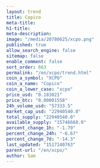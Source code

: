 ```yaml
---
layout: trend
title: Copico
meta-title: 
h1-title: 
meta-description: 
image: "/media/20780625/xcpo.png"
published: true
allow_search_engine: false
sitemap: false
enable_comment: false
sort_order: 663
permalink: "/en/xcpo/trend.html"
coin_a_symbol: "XCPO"
coin_a_name: "Copico"
coin_a_lower_case: "xcpo"
price_usd: "0.183021"
price_btc: "0.00001558"
24h_volume_usd: "57333.5"
market_cap_usd: "22940540.0"
total_supply: "22940540.0"
available_supply: "15746668.0"
percent_change_1h: "-1.79"
percent_change_24h: "-6.67"
percent_change_7d: "-14.3"
last_updated: "1517140763"
parent-url: "/en/xcpo/"
author: Sam
---
```



